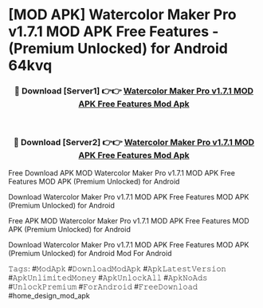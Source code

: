 # [MOD APK] Watercolor Maker Pro v1.7.1 MOD APK Free Features - (Premium Unlocked) for Android 64kvq



<div align="center">
<h3>🔴 Download [Server1] 👉👉 <a href="https://momento.my/?title=Watercolor_Maker_Pro_v1.7.1_MOD_APK_Free_Features">Watercolor Maker Pro v1.7.1 MOD APK Free Features Mod Apk</a></h3><br>

<h3>🔴 Download [Server2] 👉👉 <a href="https://momento.my/?title=Watercolor_Maker_Pro_v1.7.1_MOD_APK_Free_Features">Watercolor Maker Pro v1.7.1 MOD APK Free Features Mod Apk</a></h3>
</div>



Free Download APK MOD Watercolor Maker Pro v1.7.1 MOD APK Free Features MOD APK (Premium Unlocked) for Android

Download Watercolor Maker Pro v1.7.1 MOD APK Free Features MOD APK (Premium Unlocked) for Android

Free APK MOD Watercolor Maker Pro v1.7.1 MOD APK Free Features MOD APK (Premium Unlocked) for Android

Download Watercolor Maker Pro v1.7.1 MOD APK Free Features MOD APK (Premium Unlocked) for Android Mod For Android

𝚃𝚊𝚐𝚜: #𝙼𝚘𝚍𝙰𝚙𝚔 #𝙳𝚘𝚠𝚗𝚕𝚘𝚊𝚍𝙼𝚘𝚍𝙰𝚙𝚔 #𝙰𝚙𝚔𝙻𝚊𝚝𝚎𝚜𝚝𝚅𝚎𝚛𝚜𝚒𝚘𝚗 #𝙰𝚙𝚔𝚄𝚗𝚕𝚒𝚖𝚒𝚝𝚎𝚍𝙼𝚘𝚗𝚎𝚢 #𝙰𝚙𝚔𝚄𝚗𝚕𝚘𝚌𝚔𝙰𝚕𝚕 #𝙰𝚙𝚔𝙽𝚘𝙰𝚍𝚜 #𝚄𝚗𝚕𝚘𝚌𝚔𝙿𝚛𝚎𝚖𝚒𝚞𝚖 #𝙵𝚘𝚛𝙰𝚗𝚍𝚛𝚘𝚒𝚍 #𝙵𝚛𝚎𝚎𝙳𝚘𝚠𝚗𝚕𝚘𝚊𝚍 #home_design_mod_apk
